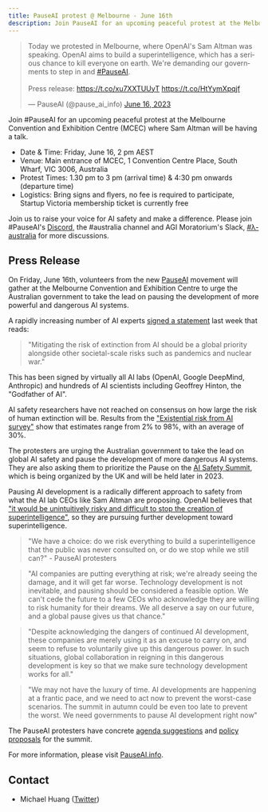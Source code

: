 ```yaml
---
title: PauseAI protest @ Melbourne - June 16th
description: Join PauseAI for an upcoming peaceful protest at the Melbourne Convention and Exhibition Centre (MCEC) where Sam Altman will be having a talk in Melbourne.
---
```


<div>
<blockquote class="twitter-tweet"><p lang="en" dir="ltr">Today we protested in Melbourne, where OpenAI&#39;s Sam Altman was speaking. OpenAI aims to build a superintelligence, which has a serious chance to kill everyone on earth. We&#39;re demanding our governments to step in and <a href="https://twitter.com/hashtag/PauseAI?src=hash&amp;ref_src=twsrc%5Etfw">#PauseAI</a>.<br><br>Press release: <a href="https://t.co/xu7XXTUUyT">https://t.co/xu7XXTUUyT</a> <a href="https://t.co/HtYymXpqjf">https://t.co/HtYymXpqjf</a></p>&mdash; PauseAI (@pause_ai_info) <a href="https://twitter.com/pause_ai_info/status/1669809871867240451?ref_src=twsrc%5Etfw">June 16, 2023</a></blockquote> <script async src="https://platform.twitter.com/widgets.js" charset="utf-8"></script>
</div>

Join #PauseAI for an upcoming peaceful protest at the Melbourne Convention and Exhibition Centre (MCEC) where Sam Altman will be having a talk.

- Date & Time: Friday, June 16, 2 pm AEST
- Venue: Main entrance of MCEC, 1 Convention Centre Place, South Wharf, VIC 3006, Australia
- Protest Times: 1.30 pm to 3 pm (arrival time) & 4:30 pm onwards (departure time)
- Logistics: Bring signs and flyers, no fee is required to participate, Startup Victoria membership ticket is currently free

Join us to raise your voice for AI safety and make a difference. Please join #PauseAI's [Discord](https://www.campaignforaisafety.org/r/00904dc7?m=4045bfdd-2b52-4fa2-b4c5-0d8adb4aac63), the #australia channel and AGI Moratorium's Slack, [#λ-australia](https://www.campaignforaisafety.org/r/2b0991d9?m=4045bfdd-2b52-4fa2-b4c5-0d8adb4aac63) for more discussions.

## Press Release

On Friday, June 16th, volunteers from the new [PauseAI](http://pauseai.info) movement will gather at the Melbourne Convention and Exhibition Centre to urge the Australian government to take the lead on pausing the development of more powerful and dangerous AI systems.

A rapidly increasing number of AI experts [signed a statement](https://www.safe.ai/statement-on-ai-risk) last week that reads:

> "Mitigating the risk of extinction from AI should be a global priority alongside other societal-scale risks such as pandemics and nuclear war."

This has been signed by virtually all AI labs (OpenAI, Google DeepMind, Anthropic) and hundreds of AI scientists including Geoffrey Hinton, the "Godfather of AI".

AI safety researchers have not reached on consensus on how large the risk of human extinction will be.
Results from the ["Existential risk from AI survey"](https://forum.effectivealtruism.org/posts/8CM9vZ2nnQsWJNsHx/existential-risk-from-ai-survey-results) show that estimates range from 2% to 98%, with an average of 30%.

The protesters are urging the Australian government to take the lead on global AI safety and pause the development of more dangerous AI systems.
They are also asking them to prioritize the Pause on the [AI Safety Summit](https://pauseai.info/summit), which is being organized by the UK and will be held later in 2023.

Pausing AI development is a radically different approach to safety from what the AI lab CEOs like Sam Altman are proposing.
OpenAI believes that ["it would be unintuitively risky and difficult to stop the creation of superintelligence"](https://openai.com/blog/governance-of-superintelligence), so they are pursuing further development toward superintelligence.

> "We have a choice: do we risk everything to build a superintelligence that the public was never consulted on, or do we stop while we still can?" - PauseAI protesters

> "AI companies are putting everything at risk; we're already seeing the damage, and it will get far worse. Technology development is not inevitable, and pausing should be considered a feasible option. We can't cede the future to a few CEOs who acknowledge they are willing to risk humanity for their dreams. We all deserve a say on our future, and a global pause gives us that chance."

> "Despite acknowledging the dangers of continued AI development, these companies are merely using it as an excuse to carry on, and seem to refuse to voluntarily give up this dangerous power. In such situations, global collaboration in reigning in this dangerous development is key so that we make sure technology development works for all."

> "We may not have the luxury of time. AI developments are happening at a frantic pace, and we need to act now to prevent the worst-case scenarios. The summit in autumn could be even too late to prevent the worst. We need governments to pause AI development right now"

The PauseAI protesters have concrete [agenda suggestions](/summit) and [policy proposals](/proposal) for the summit.

For more information, please visit [PauseAI.info](http://pauseai.info).

## Contact

- Michael Huang ([Twitter](https://twitter.com/michhuan))
